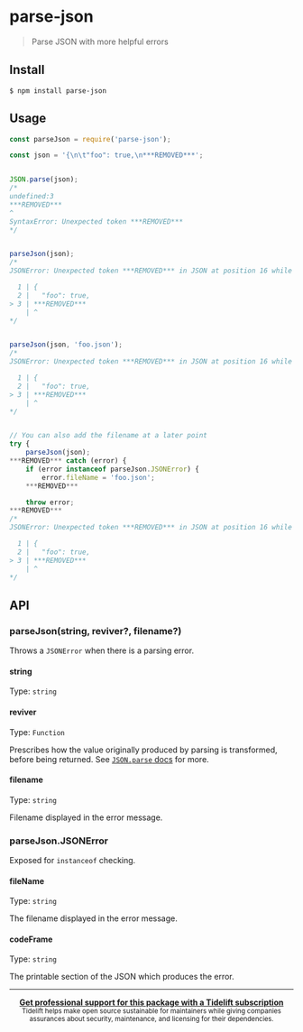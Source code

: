 # parse-json

> Parse JSON with more helpful errors

## Install

```
$ npm install parse-json
```

## Usage

```js
const parseJson = require('parse-json');

const json = '{\n\t"foo": true,\n***REMOVED***';


JSON.parse(json);
/*
undefined:3
***REMOVED***
^
SyntaxError: Unexpected token ***REMOVED***
*/


parseJson(json);
/*
JSONError: Unexpected token ***REMOVED*** in JSON at position 16 while parsing near '{      "foo": true,***REMOVED***'

  1 | {
  2 |   "foo": true,
> 3 | ***REMOVED***
    | ^
*/


parseJson(json, 'foo.json');
/*
JSONError: Unexpected token ***REMOVED*** in JSON at position 16 while parsing near '{      "foo": true,***REMOVED***' in foo.json

  1 | {
  2 |   "foo": true,
> 3 | ***REMOVED***
    | ^
*/


// You can also add the filename at a later point
try {
	parseJson(json);
***REMOVED*** catch (error) {
	if (error instanceof parseJson.JSONError) {
		error.fileName = 'foo.json';
	***REMOVED***

	throw error;
***REMOVED***
/*
JSONError: Unexpected token ***REMOVED*** in JSON at position 16 while parsing near '{      "foo": true,***REMOVED***' in foo.json

  1 | {
  2 |   "foo": true,
> 3 | ***REMOVED***
    | ^
*/
```

## API

### parseJson(string, reviver?, filename?)

Throws a `JSONError` when there is a parsing error.

#### string

Type: `string`

#### reviver

Type: `Function`

Prescribes how the value originally produced by parsing is transformed, before being returned. See [`JSON.parse` docs](https://developer.mozilla.org/en-US/docs/Web/JavaScript/Reference/Global_Objects/JSON/parse#Using_the_reviver_parameter
) for more.

#### filename

Type: `string`

Filename displayed in the error message.

### parseJson.JSONError

Exposed for `instanceof` checking.

#### fileName

Type: `string`

The filename displayed in the error message.

#### codeFrame

Type: `string`

The printable section of the JSON which produces the error.

---

<div align="center">
	<b>
		<a href="https://tidelift.com/subscription/pkg/npm-parse-json?utm_source=npm-parse-json&utm_medium=referral&utm_campaign=readme">Get professional support for this package with a Tidelift subscription</a>
	</b>
	<br>
	<sub>
		Tidelift helps make open source sustainable for maintainers while giving companies<br>assurances about security, maintenance, and licensing for their dependencies.
	</sub>
</div>
